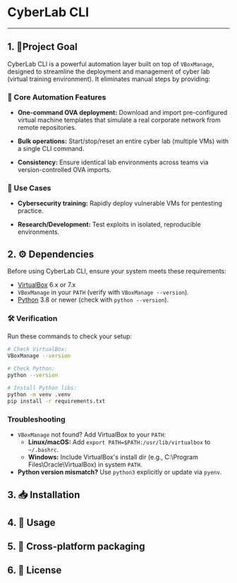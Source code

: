 # CyberLab CLI

---

## 1. 🎯Project Goal
CyberLab CLI is a powerful automation layer built on top of ```VBoxManage```, designed to streamline the deployment and 
management of cyber lab (virtual training environment). It eliminates manual steps by providing:

### 🔧 Core Automation Features
- **One-command OVA deployment:** 
Download and import pre-configured virtual machine templates that simulate a real corporate network from remote repositories.

- **Bulk operations:**
Start/stop/reset an entire cyber lab (multiple VMs) with a single CLI command.

- **Consistency:**
Ensure identical lab environments across teams via version-controlled OVA imports.

### 🚩 Use Cases
- **Cybersecurity training:** Rapidly deploy vulnerable VMs for pentesting practice.

- **Research/Development:** Test exploits in isolated, reproducible environments.

## 2. ⚙️ Dependencies
Before using CyberLab CLI, ensure your system meets these requirements:

- [VirtualBox](https://www.virtualbox.org/) 6.x or 7.x
- `VBoxManage` in your `PATH` (verify with `VBoxManage --version`).
- [Python](https://www.python.org/) 3.8 or newer (check with `python --version`).

### 🛠️ Verification
Run these commands to check your setup:
```bash
# Check VirtualBox:  
VBoxManage --version  

# Check Python:  
python --version  

# Install Python libs:  
python -m venv .venv
pip install -r requirements.txt
```

### Troubleshooting
- `VBoxManage` not found? Add VirtualBox to your `PATH`:
    * **Linux/macOS:** Add `export PATH=$PATH:/usr/lib/virtualbox` to `~/.bashrc`.
    * **Windows:** Include VirtualBox's install dir (e.g., C:\Program Files\Oracle\VirtualBox) in system `PATH`.
- **Python version mismatch?** Use `python3` explicitly or update via `pyenv`.

## 3. 📥 Installation
## 4. 🚀 Usage 
## 5. 🔧 Cross-platform packaging
## 6. 📜 License 